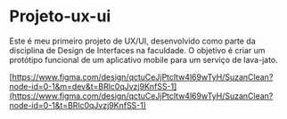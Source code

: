 # Projeto-ux-ui
Este é meu primeiro projeto de UX/UI, desenvolvido como parte da disciplina de Design de Interfaces na faculdade. O objetivo é criar um protótipo funcional de um aplicativo mobile para um serviço de lava-jato.

[https://www.figma.com/design/qctuCeJjPtcltw4l69wTyH/SuzanClean?node-id=0-1&m=dev&t=BRlc0qJvzj9KnfSS-1](https://www.figma.com/design/qctuCeJjPtcltw4l69wTyH/SuzanClean?node-id=0-1&t=BRlc0qJvzj9KnfSS-1)
